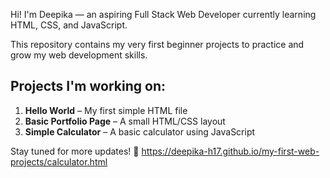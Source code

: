 
Hi! I'm Deepika — an aspiring Full Stack Web Developer currently learning HTML, CSS, and JavaScript.

This repository contains my very first beginner projects to practice and grow my web development skills.

## Projects I'm working on:

1. **Hello World** – My first simple HTML file  
2. **Basic Portfolio Page** – A small HTML/CSS layout  
3. **Simple Calculator** – A basic calculator using JavaScript  

Stay tuned for more updates! 🌱
https://deepika-h17.github.io/my-first-web-projects/calculator.html